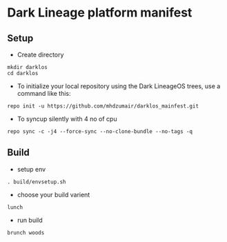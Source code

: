 # Dark Lineage platform manifest  

## Setup

- Create directory
```
mkdir darklos
cd darklos
```

- To initialize your local repository using the Dark LineageOS trees, use a command like this:
```
repo init -u https://github.com/mhdzumair/darklos_mainfest.git
```

- To syncup silently with 4 no of cpu
```
repo sync -c -j4 --force-sync --no-clone-bundle --no-tags -q
```

## Build

- setup env
```
. build/envsetup.sh
```
- choose your build varient
```
lunch
```
- run build
```
brunch woods
```
